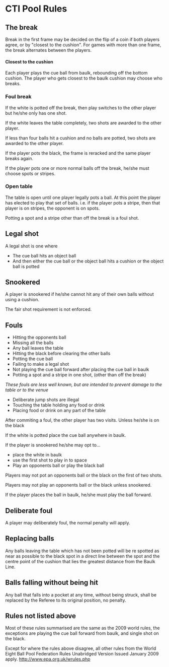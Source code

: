# CTI Pool Rules

## The break
Break in the first frame may be decided on the flip of a coin if both players agree, or by "closest to the cushion".
For games with more than one frame, the break alternates between the players.

#### Closest to the cushion

Each player plays the cue ball from baulk, rebounding off the bottom cushion. The player who gets closest to the baulk cushion may choose who breaks.

### Foul break

If the white is potted off the break, then play switches to the other player but he/she only has one shot.

If the white leaves the table completely, two shots are awarded to the other player.

If less than four balls hit a cushion and no balls are potted, two shots are awarded to the other player.

If the player pots the black, the frame is reracked and the same player breaks again.

If the player pots one or more normal balls off the break, he/she must choose spots or stripes.

### Open table

The table is open until one player legally pots a ball.  At this point the player has elected to play that set of balls. i.e. if the player pots a stripe, then that player is on stripes, the opponent is on spots.

Potting a spot and a stripe other than off the break is a foul shot.

## Legal shot
A legal shot is one where
 - The cue ball hits an object ball 
 - And then either the cue ball or the object ball hits a cushion or the object ball is potted

## Snookered
A player is snookered if he/she cannot hit any of their own balls without using a cushion.

The fair shot requirement is not enforced.

## Fouls
 - Hitting the opponents ball
 - Missing all the balls
 - Any ball leaves the table
 - Hitting the black before clearing the other balls
 - Potting the cue ball
 - Failing to make a legal shot
 - Not playing the cue ball forward after placing the cue ball in baulk
 - Potting a spot and a stripe in one shot, (other than off the break)
  
*These fouls are less well known, but are intended to prevent damage to the table or to the venue*
 - Deliberate jump shots are illegal
 - Touching the table holding any food or drink
 - Placing food or drink on any part of the table

After commiting a foul, the other player has two visits.  Unless he/she is on the black

If the white is potted place the cue ball anywhere in baulk.

If the player is snookered he/she may opt to...
 - place the white in baulk
 - use the first shot to play in to space
 - Play an opponents ball or play the black ball

Players may not pot an opponents ball or the black on the first of two shots.

Players may not play an opponents ball or the black unless snookered.

If the player places the ball in baulk, he/she must play the ball forward.


## Deliberate foul
A player may deliberately foul, the normal penalty will apply.

## Replacing balls

Any balls leaving the table which has not been potted will be re spotted as near as possible to the black spot in a direct line between the spot and the centre point of the cushion that lies the greatest distance from the Baulk Line.

## Balls falling without being hit

Any ball that falls into a pocket at any time, without being struck, shall be replaced by the Referee to its original position, no penalty. 

## Rules not listed above

Most of these rules summarised are the same as the 2009 world rules, the exceptions are playing the cue ball forward from baulk, and single shot on the black.

Except for where the rules above disagree, all other rules from the World Eight Ball Pool Federation Rules Unabridged Version Issued January 2009 apply. http://www.epa.org.uk/wrules.php

